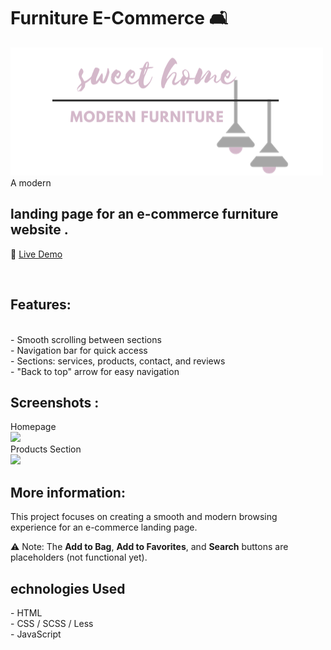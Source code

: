 # Furniture E-Commerce 🛋️
<img src="./imgs/logo.png">

<br>
A modern <h2> landing page for an e-commerce furniture website .</h2>

📌 [Live Demo](https://ghaliah1.github.io/furniture-E-commerce/)  

<BR>
<h2> Features:</h2>
<br>
- Smooth scrolling between sections  <br>
- Navigation bar for quick access  <br>
- Sections: services, products, contact, and reviews  <br>
- "Back to top" arrow for easy navigation  <br>
<h2> Screenshots :</h2>
Homepage <br>
<img src="./imgs/Screenshot1"><br>
Products Section <br>
<img src="./imgs/Screenshot2"><br>
<h2> More information:</h2>
This project focuses on creating a smooth and modern browsing experience for an e-commerce landing page.  

⚠️ Note: The **Add to Bag**, **Add to Favorites**, and **Search** buttons are placeholders (not functional yet).  <br>

<h2> echnologies Used</h2>
- HTML  <br>
- CSS / SCSS / Less  <br>
- JavaScript  <br>
